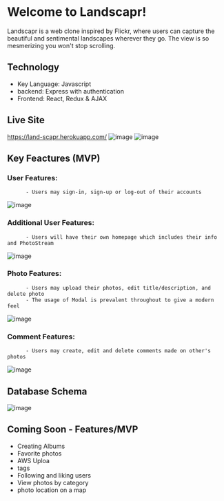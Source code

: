 # Welcome to Landscapr!

Landscapr is a web clone inspired by Flickr, where users can capture the beautiful and sentimental landscapes wherever they go. The view is so mesmerizing you won't stop scrolling.


## Technology
  - Key Language: Javascript
  - backend: Express with authentication
  - Frontend: React, Redux & AJAX


   
 
## Live Site
  https://land-scapr.herokuapp.com/
  ![image](https://user-images.githubusercontent.com/78452452/129506165-c95a6280-d49c-4989-a398-89f6fa326254.png)
  ![image](https://user-images.githubusercontent.com/78452452/129506449-60c471b7-e0ec-47b1-9293-cb57f0474871.png)

 
## Key Feactures (MVP)
   ### User Features: 
          - Users may sign-in, sign-up or log-out of their accounts
   ![image](https://user-images.githubusercontent.com/78452452/129507228-d32f9791-1580-418d-b772-e8354e669338.png)

   ### Additional User Features: 
          - Users will have their own homepage which includes their info and PhotoStream
   ![image](https://user-images.githubusercontent.com/78452452/129506642-6f05114e-e181-4faf-ac02-79d5ffac1716.png)
   
   ### Photo Features: 
          - Users may upload their photos, edit title/description, and delete photo
          - The usage of Modal is prevalent throughout to give a modern feel
   ![image](https://user-images.githubusercontent.com/78452452/129506875-7a666c97-9d16-4eca-bd5f-fd26f66cfb0f.png)

   ### Comment Features: 
          - Users may create, edit and delete comments made on other's photos
   ![image](https://user-images.githubusercontent.com/78452452/129507024-70fb387b-4ef6-4dab-a68d-37e05bd7f810.png)

## Database Schema
   ![image](https://user-images.githubusercontent.com/78452452/129505233-ad6e9c41-8763-4965-82f4-367c6560d125.png)


## Coming Soon - Features/MVP
  - Creating Albums
  - Favorite photos
  - AWS Uploa
  - tags
  - Following and liking users
  - View photos by category
  - photo location on a map

